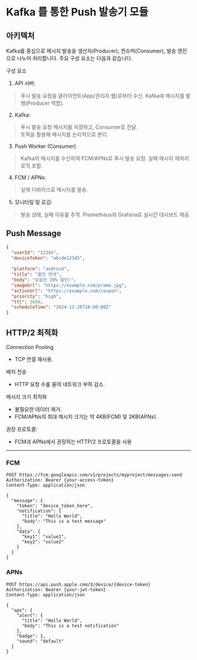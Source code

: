 # Kafka 를 통한 Push 발송기 모듈

## 아키텍처

Kafka를 중심으로 메시지 발송을 생산자(Producer), 컨슈머(Consumer), 발송 엔진으로 나누어 처리합니다. 주요 구성 요소는 다음과 같습니다.

구성 요소

1. API 서버:
> 푸시 발송 요청을 클라이언트(App/관리자 웹)로부터 수신.
> Kafka에 메시지를 발행(Producer 역할).

2. Kafka:
> 푸시 발송 요청 메시지를 저장하고, Consumer로 전달.  
> 토픽을 활용해 메시지를 논리적으로 분리.

3. Push Worker (Consumer)
> Kafka의 메시지를 수신하여 FCM/APNs로 푸시 발송 요청. 
> 실패 메시지 재처리 로직 포함.

4. FCM / APNs:
> 실제 디바이스로 메시지를 발송.

5. 모니터링 및 로깅:
> 발송 상태, 실패 이유를 추적.
> Prometheus와 Grafana로 실시간 대시보드 제공.

## Push Message

```json
{
  "userId": "12345",
  "deviceToken": "abcde12345",
  
  "platform": "android",
  "title": "할인 안내",
  "body": "오늘만 20% 할인!",
  "imageUrl": "https://example.com/promo.jpg",
  "actionUrl": "https://example.com/coupon",
  "priority": "high",
  "ttl": 3600,
  "scheduleTime": "2024-11-26T10:00:00Z"
}
```


## HTTP/2 최적화

Connection Pooling
- TCP 연결 재사용.

배치 전송
- HTTP 요청 수를 줄여 네트워크 부하 감소.

메시지 크기 최적화
- 불필요한 데이터 제거.
- FCM/APNs의 최대 메시지 크기는 약 4KB(FCM) 및 2KB(APNs).

권장 프로토콜:
- FCM과 APNs에서 권장하는 HTTP/2 프로토콜을 사용

---

### FCM
```http request
POST https://fcm.googleapis.com/v1/projects/myproject/messages:send
Authorization: Bearer {your-access-token}
Content-Type: application/json

{
  "message": {
    "token": "device_token_here",
    "notification": {
      "title": "Hello World",
      "body": "This is a test message"
    },
    "data": {
      "key1": "value1",
      "key2": "value2"
    }
  }
}

```

### APNs
```http request
POST https://api.push.apple.com/3/device/{device-token}
Authorization: Bearer {your-jwt-token}
Content-Type: application/json

{
  "aps": {
    "alert": {
      "title": "Hello World",
      "body": "This is a test notification"
    },
    "badge": 1,
    "sound": "default"
  }
}

```
